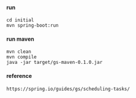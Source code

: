 #### run
```
cd initial
mvn spring-boot:run
```

#### run maven
```
mvn clean
mvn compile
java -jar target/gs-maven-0.1.0.jar
```
#### reference
```
https://spring.io/guides/gs/scheduling-tasks/
```
